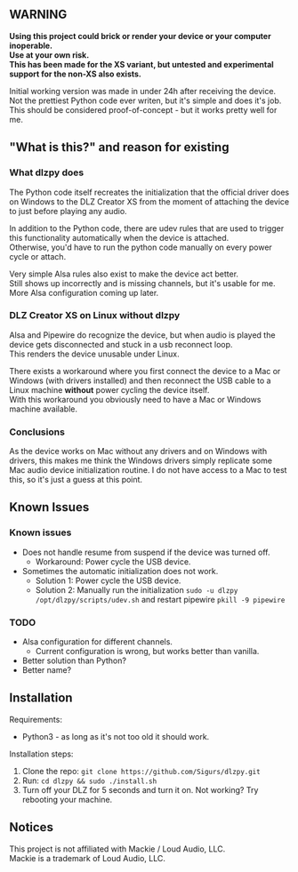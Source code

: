 ## WARNING
**Using this project could brick or render your device or your computer inoperable.\
Use at your own risk.\
This has been made for the XS variant, but untested and experimental support for the non-XS also exists.**

Initial working version was made in under 24h after receiving the device. \
Not the prettiest Python code ever writen, but it's simple and does it's job. \
This should be considered proof-of-concept - but it works pretty well for me.

## "What is this?" and reason for existing

### What dlzpy does
The Python code itself recreates the initialization that the official driver does on Windows to the DLZ Creator XS from the moment of attaching the device to just before playing any audio.

In addition to the Python code, there are udev rules that are used to trigger this functionality automatically when the device is attached. \
Otherwise, you'd have to run the python code manually on every power cycle or attach.

Very simple Alsa rules also exist to make the device act better.\
Still shows up incorrectly and is missing channels, but it's usable for me.\
More Alsa configuration coming up later.


### DLZ Creator XS on Linux without dlzpy
Alsa and Pipewire do recognize the device, but when audio is played the device gets disconnected and stuck in a usb reconnect loop.\
This renders the device unusable under Linux.

There exists a workaround where you first connect the device to a Mac or Windows (with drivers installed) and then reconnect the USB cable to a Linux machine **without** power cycling the device itself.\
With this workaround you obviously need to have a Mac or Windows machine available.

### Conclusions
As the device works on Mac without any drivers and on Windows with drivers, this makes me think the Windows drivers simply replicate some Mac audio device initialization routine.
I do not have access to a Mac to test this, so it's just a guess at this point.

## Known Issues

### Known issues
- Does not handle resume from suspend if the device was turned off.
  - Workaround: Power cycle the USB device.
- Sometimes the automatic initialization does not work.
  - Solution 1: Power cycle the USB device.
  - Solution 2: Manually run the initialization ```sudo -u dlzpy /opt/dlzpy/scripts/udev.sh``` and restart pipewire ```pkill -9 pipewire```


### TODO
- Alsa configuration for different channels.
  - Current configuration is wrong, but works better than vanilla.
- Better solution than Python?
- Better name?

## Installation

Requirements: 

- Python3 - as long as it's not too old it should work.

Installation steps:
1. Clone the repo: ```git clone https://github.com/Sigurs/dlzpy.git ```
2. Run: ```cd dlzpy && sudo ./install.sh```
3. Turn off your DLZ for 5 seconds and turn it on.
   Not working? Try rebooting your machine.

## Notices


This project is not affiliated with Mackie / Loud Audio, LLC. \
Mackie is a trademark of Loud Audio, LLC.



